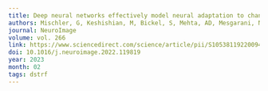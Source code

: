 ```yaml
---
title: Deep neural networks effectively model neural adaptation to changing background noise and suggest nonlinear noise filtering methods in auditory cortex
authors: Mischler, G, Keshishian, M, Bickel, S, Mehta, AD, Mesgarani, N
journal: NeuroImage
volume: vol. 266
link: https://www.sciencedirect.com/science/article/pii/S1053811922009405?via%3Dihub
doi: 10.1016/j.neuroimage.2022.119819
year: 2023
month: 02
tags: dstrf
---
```

